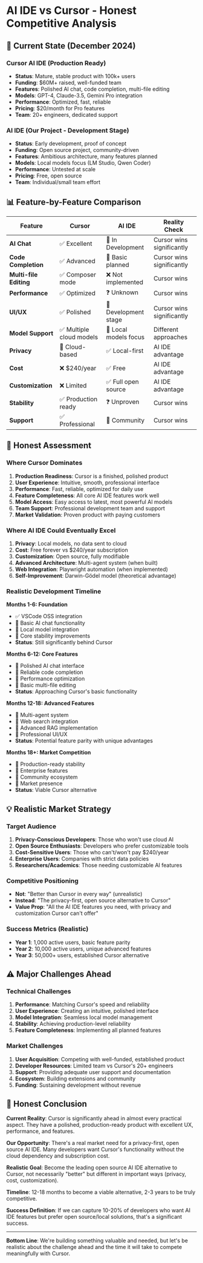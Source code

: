# AI IDE vs Cursor - Honest Competitive Analysis

## 🎯 **Current State (December 2024)**

### **Cursor AI IDE (Production Ready)**
- **Status**: Mature, stable product with 100k+ users
- **Funding**: $60M+ raised, well-funded team
- **Features**: Polished AI chat, code completion, multi-file editing
- **Models**: GPT-4, Claude-3.5, Gemini Pro integration
- **Performance**: Optimized, fast, reliable
- **Pricing**: $20/month for Pro features
- **Team**: 20+ engineers, dedicated support

### **AI IDE (Our Project - Development Stage)**
- **Status**: Early development, proof of concept
- **Funding**: Open source project, community-driven
- **Features**: Ambitious architecture, many features planned
- **Models**: Local models focus (LM Studio, Qwen Coder)
- **Performance**: Untested at scale
- **Pricing**: Free, open source
- **Team**: Individual/small team effort

## 📊 **Feature-by-Feature Comparison**

| Feature | Cursor | AI IDE | Reality Check |
|---------|--------|--------|---------------|
| **AI Chat** | ✅ Excellent | 🔄 In Development | Cursor wins significantly |
| **Code Completion** | ✅ Advanced | 🔄 Basic planned | Cursor wins significantly |
| **Multi-file Editing** | ✅ Composer mode | ❌ Not implemented | Cursor wins |
| **Performance** | ✅ Optimized | ❓ Unknown | Cursor wins |
| **UI/UX** | ✅ Polished | 🔄 Development stage | Cursor wins significantly |
| **Model Support** | ✅ Multiple cloud models | 🔄 Local models focus | Different approaches |
| **Privacy** | 🔄 Cloud-based | ✅ Local-first | AI IDE advantage |
| **Cost** | ❌ $240/year | ✅ Free | AI IDE advantage |
| **Customization** | ❌ Limited | ✅ Full open source | AI IDE advantage |
| **Stability** | ✅ Production ready | ❓ Unproven | Cursor wins |
| **Support** | ✅ Professional | 🔄 Community | Cursor wins |

## 🎯 **Honest Assessment**

### **Where Cursor Dominates**
1. **Production Readiness**: Cursor is a finished, polished product
2. **User Experience**: Intuitive, smooth, professional interface
3. **Performance**: Fast, reliable, optimized for daily use
4. **Feature Completeness**: All core AI IDE features work well
5. **Model Access**: Easy access to latest, most powerful AI models
6. **Team Support**: Professional development team and support
7. **Market Validation**: Proven product with paying customers

### **Where AI IDE Could Eventually Excel**
1. **Privacy**: Local models, no data sent to cloud
2. **Cost**: Free forever vs $240/year subscription
3. **Customization**: Open source, fully modifiable
4. **Advanced Architecture**: Multi-agent system (when built)
5. **Web Integration**: Playwright automation (when implemented)
6. **Self-Improvement**: Darwin-Gödel model (theoretical advantage)

### **Realistic Development Timeline**

**Months 1-6: Foundation**
- ✅ VSCode OSS integration
- 🔄 Basic AI chat functionality
- 🔄 Local model integration
- 🔄 Core stability improvements
- **Status**: Still significantly behind Cursor

**Months 6-12: Core Features**
- 🔄 Polished AI chat interface
- 🔄 Reliable code completion
- 🔄 Performance optimization
- 🔄 Basic multi-file editing
- **Status**: Approaching Cursor's basic functionality

**Months 12-18: Advanced Features**
- 🔄 Multi-agent system
- 🔄 Web search integration
- 🔄 Advanced RAG implementation
- 🔄 Professional UI/UX
- **Status**: Potential feature parity with unique advantages

**Months 18+: Market Competition**
- 🔄 Production-ready stability
- 🔄 Enterprise features
- 🔄 Community ecosystem
- 🔄 Market presence
- **Status**: Viable Cursor alternative

## 💡 **Realistic Market Strategy**

### **Target Audience**
1. **Privacy-Conscious Developers**: Those who won't use cloud AI
2. **Open Source Enthusiasts**: Developers who prefer customizable tools
3. **Cost-Sensitive Users**: Those who can't/won't pay $240/year
4. **Enterprise Users**: Companies with strict data policies
5. **Researchers/Academics**: Those needing customizable AI features

### **Competitive Positioning**
- **Not**: "Better than Cursor in every way" (unrealistic)
- **Instead**: "The privacy-first, open source alternative to Cursor"
- **Value Prop**: "All the AI IDE features you need, with privacy and customization Cursor can't offer"

### **Success Metrics (Realistic)**
- **Year 1**: 1,000 active users, basic feature parity
- **Year 2**: 10,000 active users, unique advanced features
- **Year 3**: 50,000+ users, established Cursor alternative

## ⚠️ **Major Challenges Ahead**

### **Technical Challenges**
1. **Performance**: Matching Cursor's speed and reliability
2. **User Experience**: Creating an intuitive, polished interface
3. **Model Integration**: Seamless local model management
4. **Stability**: Achieving production-level reliability
5. **Feature Completeness**: Implementing all planned features

### **Market Challenges**
1. **User Acquisition**: Competing with well-funded, established product
2. **Developer Resources**: Limited team vs Cursor's 20+ engineers
3. **Support**: Providing adequate user support and documentation
4. **Ecosystem**: Building extensions and community
5. **Funding**: Sustaining development without revenue

## 🎯 **Honest Conclusion**

**Current Reality**: Cursor is significantly ahead in almost every practical aspect. They have a polished, production-ready product with excellent UX, performance, and features.

**Our Opportunity**: There's a real market need for a privacy-first, open source AI IDE. Many developers want Cursor's functionality without the cloud dependency and subscription cost.

**Realistic Goal**: Become the leading open source AI IDE alternative to Cursor, not necessarily "better" but different in important ways (privacy, cost, customization).

**Timeline**: 12-18 months to become a viable alternative, 2-3 years to be truly competitive.

**Success Definition**: If we can capture 10-20% of developers who want AI IDE features but prefer open source/local solutions, that's a significant success.

---

**Bottom Line**: We're building something valuable and needed, but let's be realistic about the challenge ahead and the time it will take to compete meaningfully with Cursor.